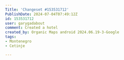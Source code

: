 ```yaml
---
Title: 'Changeset #153531712'
PublishDate: 2024-07-04T07:49:12Z
id: 153531712
user: garygadabout
comment: Created a hotel
created_by: Organic Maps android 2024.06.19-3-Google
tags:
- Montenegro
- Cetinje

---
```

